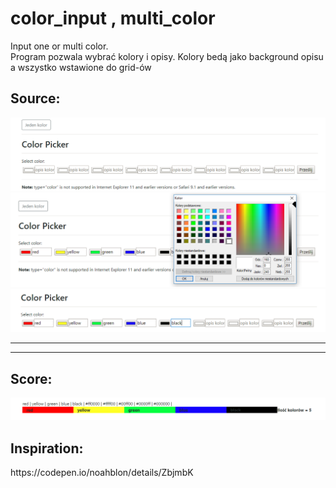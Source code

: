 # color_input , multi_color
Input one or multi color.<br />
Program pozwala wybrać kolory i opisy.
Kolory bedą jako background opisu a wszystko wstawione do grid-ów<br />
<h2> Source:</h2>
<img src="img/src1.png"><br />
<img src="img/src1a.png"><br />
<img src="img/src1b.png"><br />
<hr><hr>
<h2>Score:</h2>
<img src="img/src3.png">
<br /><h2>Inspiration:</h2>
https://codepen.io/noahblon/details/ZbjmbK
